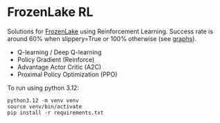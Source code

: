 # FrozenLake RL
Solutions for [FrozenLake](https://gymnasium.farama.org/environments/toy_text/frozen_lake/) using Reinforcement Learning.
Success rate is around 60% when slippery=True or 100% otherwise (see [graphs](graphs/)).
  * Q-learning / Deep Q-learning
  * Policy Gradient (Reinforce)
  * Advantage Actor Critic (A2C)
  * Proximal Policy Optimization (PPO)

To run using python 3.12:
```
python3.12 -m venv venv
source venv/bin/activate
pip install -r requirements.txt
```
